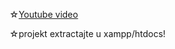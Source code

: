 ☆[Youtube video](https://www.youtube.com/watch?v=_1mc0psvZWU)

☆projekt extractajte u xampp/htdocs!
